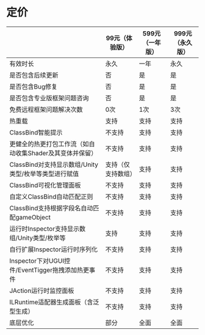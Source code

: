 # 定价

|                                                          | 99元（体验版）     | 599元（一年版） | 999元（永久版） |
| -------------------------------------------------------- | ------------------ | --------------- | --------------- |
| 有效时长                                                 | 永久               | 一年            | 永久            |
| 是否包含后续更新                                         | 否                 | 是              | 是              |
| 是否包含Bug修复                                          | 否                 | 是              | 是              |
| 是否包含专业版框架问题咨询                               | 否                 | 是              | 是              |
| 免费远程框架问题解决次数                                 | 0次                | 1次             | 3次             |
| 热重载                                                   | 支持               | 支持            | 支持            |
| ClassBind智能提示                                        | 不支持             | 支持            | 支持            |
| 更健全的热更打包工作流（如自动收集Shader及其变体并保留） | 不支持             | 支持            | 支持            |
| ClassBind对支持显示数组/Unity类型/枚举等类型进行赋值     | 支持（仅支持数组） | 支持            | 支持            |
| ClassBind可视化管理面板                                  | 不支持             | 支持            | 支持            |
| 自定义ClassBind自动匹配正则                              | 不支持             | 支持            | 支持            |
| ClassBind支持根据字段名自动匹配gameObject                | 不支持             | 支持            | 支持            |
| 运行时Inspector支持显示数组/Unity类型/枚举等             | 支持               | 支持            | 支持            |
| 自行扩展Inspector运行时序列化                            | 不支持             | 支持            | 支持            |
| Inspector下对UGUI控件/EventTigger拖拽添加热更事件        | 不支持             | 支持            | 支持            |
| JAction运行时监控面板                                    | 不支持             | 支持            | 支持            |
| ILRuntime适配器生成面板（含泛型生成）                    | 不支持             | 支持            | 支持            |
| 底层优化                                                 | 部分               | 全面            | 全面            |



